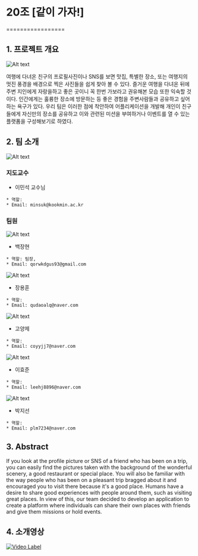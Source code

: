 # 20조 [같이 가자!]
=================

## 1. 프로젝트 개요

![Alt text](/pic/같이가자.jpg)

여행에 다녀온 친구의 프로필사진이나 SNS를 보면 맛집, 특별한 장소, 또는 여행지의 멋진 풍경을 배경으로 찍은 사진들을 쉽게 찾아 볼 수 있다. 즐거운 여행을 다녀온 뒤에  주변 지인에게 자랑을하고 좋은 곳이니 꼭 한번 가보라고 권유해본 모습 또한 익숙할 것이다. 인간에게는 훌륭한 장소에 방문하는 등 좋은 경험을 주변사람들과 공유하고 싶어하는 욕구가 있다. 우리 팀은 이러한 점에 착안하여 어플리케이션을 개발해 개인이 친구들에게 자신만의 장소를 공유하고 이와 관련된 미션을 부여하거나 이벤트를 열 수 있는 플랫폼을 구성해보기로 하였다.

## 2. 팀 소개

![Alt text](/pic/이민석교수님.jpg)

### 지도교수 

- 이민석 교수님

````
* 역할: 
* Email: minsuk@kookmin.ac.kr
````

### 팀원

![Alt text](/pic/장현.jpg)

- 백장현
````
* 역할: 팀장, 
* Email: qorwkdgus93@gmail.com
````

![Alt text](/pic/용훈.jpg)

- 장용훈

````
* 역할: 
* Email: qudaoalq@naver.com
````

![Alt text](/pic/양제.jpg)

- 고양제

````
* 역할: 
* Email: coyyjj7@naver.com
````

![Alt text](/pic/효준.jpg)

- 이효준

````
* 역할: 
* Email: leehj8896@naver.com
````

![Alt text](/pic/지선.jpg)

- 박지선

````
* 역할: 
* Email: plm7234@naver.com
````

## 3. Abstract

If you look at the profile picture or SNS of a friend who has been on a trip, you can easily find the pictures taken with the background of the wonderful scenery, a good restaurant or special place. You will also be familiar with the way people who has been on a pleasant trip bragged about it and encouraged you to visit there because it's a good place. Humans have a desire to share good experiences with people around them, such as visiting great places. In view of this, our team decided to develop an application to create a platform where individuals can share their own places with friends and give them missions or hold events.

## 4. 소개영상

[![Video Label](http://img.youtu.be/PR_88WqhLVE/0.jpg)](https://youtu.be/PR_88WqhLVE)






